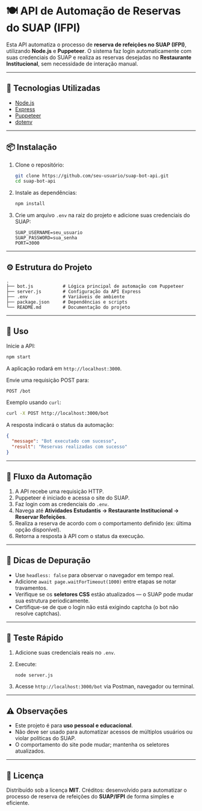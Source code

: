 # 🍽️ API de Automação de Reservas do SUAP (IFPI)

Esta API automatiza o processo de **reserva de refeições no SUAP (IFPI)**, utilizando **Node.js** e **Puppeteer**.
O sistema faz login automaticamente com suas credenciais do SUAP e realiza as reservas desejadas no **Restaurante Institucional**, sem necessidade de interação manual.

---

## 🚀 Tecnologias Utilizadas

* [Node.js](https://nodejs.org/)
* [Express](https://expressjs.com/)
* [Puppeteer](https://pptr.dev/)
* [dotenv](https://www.npmjs.com/package/dotenv)

---

## 📦 Instalação

1. Clone o repositório:

   ```bash
   git clone https://github.com/seu-usuario/suap-bot-api.git
   cd suap-bot-api
   ```

2. Instale as dependências:

   ```bash
   npm install
   ```

3. Crie um arquivo `.env` na raiz do projeto e adicione suas credenciais do SUAP:

   ```
   SUAP_USERNAME=seu_usuario
   SUAP_PASSWORD=sua_senha
   PORT=3000
   ```

---

## ⚙️ Estrutura do Projeto

```
.
├── bot.js           # Lógica principal de automação com Puppeteer
├── server.js        # Configuração da API Express
├── .env             # Variáveis de ambiente
├── package.json     # Dependências e scripts
└── README.md        # Documentação do projeto
```

---

## 🧠 Uso

Inicie a API:

```bash
npm start
```

A aplicação rodará em `http://localhost:3000`.

Envie uma requisição POST para:

```
POST /bot
```

Exemplo usando `curl`:

```bash
curl -X POST http://localhost:3000/bot
```

A resposta indicará o status da automação:

```json
{
  "message": "Bot executado com sucesso",
  "result": "Reservas realizadas com sucesso"
}
```

---

## 🔁 Fluxo da Automação

1. A API recebe uma requisição HTTP.
2. Puppeteer é iniciado e acessa o site do SUAP.
3. Faz login com as credenciais do `.env`.
4. Navega até **Atividades Estudantis → Restaurante Institucional → Reservar Refeições**.
5. Realiza a reserva de acordo com o comportamento definido (ex: última opção disponível).
6. Retorna a resposta à API com o status da execução.

---

## 🧰 Dicas de Depuração

* Use `headless: false` para observar o navegador em tempo real.
* Adicione `await page.waitForTimeout(1000)` entre etapas se notar travamentos.
* Verifique se os **seletores CSS** estão atualizados — o SUAP pode mudar sua estrutura periodicamente.
* Certifique-se de que o login não está exigindo captcha (o bot não resolve captchas).

---

## 🧪 Teste Rápido

1. Adicione suas credenciais reais no `.env`.
2. Execute:

   ```bash
   node server.js
   ```
3. Acesse `http://localhost:3000/bot` via Postman, navegador ou terminal.

---

## ⚠️ Observações

* Este projeto é para **uso pessoal e educacional**.
* Não deve ser usado para automatizar acessos de múltiplos usuários ou violar políticas do SUAP.
* O comportamento do site pode mudar; mantenha os seletores atualizados.

---

## 🪪 Licença

Distribuído sob a licença **MIT**.
Créditos: desenvolvido para automatizar o processo de reserva de refeições do **SUAP/IFPI** de forma simples e eficiente.
